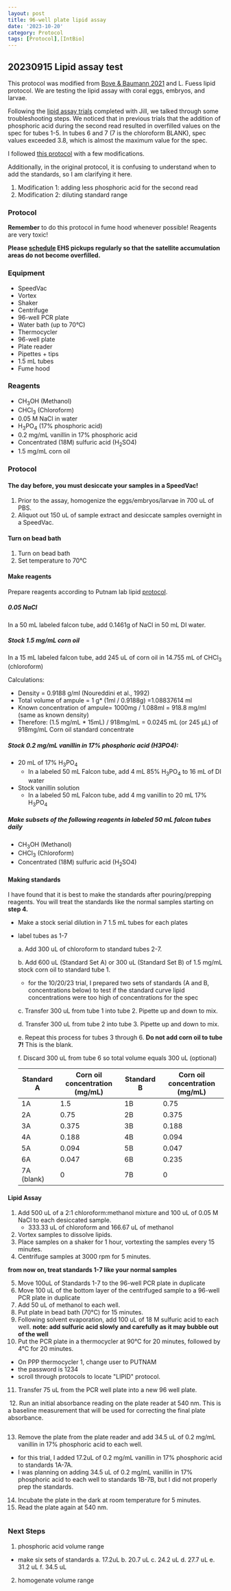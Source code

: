 ```yaml
---
layout: post
title: 96-well plate lipid assay
date: '2023-10-20'
category: Protocol
tags: [Protocol],[IntBio]
---
```


## 20230915 Lipid assay test

This protocol was modified from [Bove & Baumann 2021](https://www.protocols.io/view/coral-lipid-assay-for-96-well-plates-q26g789pqlwz/v1) and L. Fuess lipid protocol. We are testing the lipid assay with coral eggs, embryos, and larvae.

Following the [lipid assay trials](https://github.com/JillAshey/JillAshey_Putnam_Lab_Notebook/blob/master/_posts/2023-09-26-Lipid-Assay-Test.md?plain=1) completed with Jill, we talked through some troubleshooting steps. We noticed that in previous trials that the addition of phosphoric acid during the second read resulted in overfilled values on the spec for tubes 1-5. In tubes 6 and 7 (7 is the chloroform BLANK), spec values exceeded 3.8, which is almost the maximum value for the spec.

I followed [this protocol](https://github.com/JillAshey/JillAshey_Putnam_Lab_Notebook/blob/master/_posts/2023-09-10-Lipid-Assay-Test.md) with a few modifications.

Additionally,  in the original protocol, it is confusing to understand when to add the standards, so I am clarifying it here.

1. Modification 1: adding less phosphoric acid for the second read
2. Modification 2: diluting standard range

### Protocol

**Remember** to do this protocol in fume hood whenever possible! Reagents are very toxic!

**Please [schedule](https://web.uri.edu/ehs/online-pickup/) EHS pickups regularly so that the satellite accumulation areas do not become overfilled.**

### Equipment

- SpeedVac
- Vortex
- Shaker
- Centrifuge
- 96-well PCR plate
- Water bath (up to 70°C)
- Thermocycler
- 96-well plate
- Plate reader
- Pipettes + tips
- 1.5 mL tubes
- Fume hood

### Reagents

- CH<sub>3</sub>OH (Methanol)
- CHCl<sub>3</sub> (Chloroform)
- 0.05 M NaCl in water
- H<sub>3</sub>PO<sub>4</sub> (17% phosphoric acid)
- 0.2 mg/mL vanillin in 17% phosphoric acid
- Concentrated (18M) sulfuric acid (H<sub>2</sub>SO4)
- 1.5 mg/mL corn oil

### Protocol

#### The day before, you must desiccate your samples in a SpeedVac!

1. Prior to the assay, homogenize the eggs/embryos/larvae in 700 uL of PBS.
2. Aliquot out 150 uL of sample extract and desiccate samples overnight in a SpeedVac.

#### Turn on bead bath
1. Turn on bead bath
2. Set temperature to 70°C

#### Make reagents

Prepare reagents according to Putnam lab lipid [protocol](https://github.com/Putnam-Lab/Lab_Management/blob/master/Lab_Resources/Physiology_Protocols/Lipids/Bove_Baumann_96well_Protocol/Coral_Lipid_Protocol.md).

##### 0.05 NaCl

In a 50 mL labeled falcon tube, add 0.1461g of NaCl in 50 mL DI water.

##### Stock 1.5 mg/mL corn oil

In a 15 mL labeled falcon tube, add 245 uL of corn oil in 14.755 mL of CHCl<sub>3</sub> (chloroform)

Calculations:

- Density = 0.9188 g/ml (Noureddini et al., 1992)
- Total volume of ampule = 1 g* (1ml / 0.9188g) =1.08837614 ml
- Known concentration of ampule= 1000mg / 1.088ml = 918.8 mg/ml (same as known density)
- Therefore: (1.5 mg/mL * 15mL) / 918mg/mL = 0.0245 mL (or 245 μL) of 918mg/mL Corn oil standard concentrate

##### Stock 0.2 mg/mL vanillin in 17% phosphoric acid (H3PO4):

- 20 mL of 17% H<sub>3</sub>PO<sub>4</sub>
	- In a labeled 50 mL Falcon tube, add 4 mL 85% H<sub>3</sub>PO<sub>4</sub> to 16 mL of DI water
- Stock vanillin solution
	- In a labeled 50 mL Falcon tube, add 4 mg vanillin to 20 mL 17% H<sub>3</sub>PO<sub>4</sub>

##### Make subsets of the following reagents in labeled 50 mL falcon tubes daily

- CH<sub>3</sub>OH (Methanol)
- CHCl<sub>3</sub> (Chloroform)
- Concentrated (18M) sulfuric acid (H<sub>2</sub>SO4)

#### Making standards

I have found that it is best to make the standards after pouring/prepping reagents. You will treat the standards like the normal samples starting on **step 4.**

- Make a stock serial dilution in 7 1.5 mL tubes for each plates
- label tubes as 1-7

	a. Add 300 uL of chloroform to standard tubes 2-7.

	b. Add 600 uL (Standard Set A) or 300 uL (Standard Set B) of 1.5 mg/mL stock corn oil to standard tube 1.
    - for the 10/20/23 trial, I prepared two sets of standards (A and B, concentrations below) to test if the standard curve lipid concentrations were too high of concentrations for the spec

	c. Transfer 300 uL from tube 1 into tube 2. Pipette up and down to mix.

	d. Transfer 300 uL from tube 2 into tube 3. Pipette up and down to mix.

	e. Repeat this process for tubes 3 through 6. **Do not add corn oil to tube 7!** This is the blank.

	f. Discard 300 uL from tube 6 so total volume equals 300 uL (optional)

	| Standard A | Corn oil concentration (mg/mL) | Standard B | Corn oil concentration (mg/mL)
	| --------- | ------------------------------ | ---- | ------------------------
	| 1A         | 1.5                            | 1B   |   0.75     
	| 2A         | 0.75                           | 2B | 0.375
	| 3A         | 0.375                          | 3B | 0.188
	| 4A         | 0.188                          | 4B | 0.094
	| 5A         | 0.094                          | 5B | 0.047
	| 6A         | 0.047                          | 6B | 0.235
	| 7A (blank) | 0                              | 7B | 0

#### Lipid Assay

1. Add 500 uL of a 2:1 chloroform:methanol mixture and 100 uL of 0.05 M NaCl to each desiccated sample.
	- 333.33 uL of chloroform and 166.67 uL of methanol
2. Vortex samples to dissolve lipids.
3. Place samples on a shaker for 1 hour, vortexting the samples every 15 minutes.
4. Centrifuge samples at 3000 rpm for 5 minutes.

**from now on, treat standards 1-7 like your normal samples**

5. Move 100uL of Standards 1-7 to the 96-well PCR plate in duplicate
6. Move 100 uL of the bottom layer of the centrifuged sample to a 96-well PCR plate in duplicate
7. Add 50 uL of methanol to each well.
8. Put plate in bead bath (70°C) for 15 minutes.
9. Following solvent evaporation, add 100 uL of 18 M sulfuric acid to each well. **note: add sulfuric acid slowly and carefully as it may bubble out of the well**
10. Put the PCR plate in a thermocycler at 90°C for 20 minutes, followed by 4°C for 20 minutes.
- On PPP thermocycler 1, change user to PUTNAM
- the password is 1234
- scroll through protocols to locate "LIPID" protocol.
11. Transfer 75 uL from the PCR well plate into a new 96 well plate.

![]()
12. Run an initial absorbance reading on the plate reader at 540 nm. This is a baseline measurement that will be used for correcting the final plate absorbance.

![]()

13. Remove the plate from the plate reader and add 34.5 uL of 0.2 mg/mL vanillin in 17% phosphoric acid to each well.
- for this trial, I added 17.2uL of 0.2 mg/mL vanillin in 17% phosphoric acid to standards 1A-7A.
- I was planning on adding 34.5 uL of 0.2 mg/mL vanillin in 17% phosphoric acid to each well to standards 1B-7B, but I did not properly prep the standards.
14. Incubate the plate in the dark at room temperature for 5 minutes.
15. Read the plate again at 540 nm.

![]()

### Next Steps

1. phosphoric acid volume range
- make six sets of standards
a. 17.2uL
b. 20.7 uL
c. 24.2 uL
d. 27.7 uL
e. 31.2 uL
f. 34.5 uL
2. homogenate volume range
